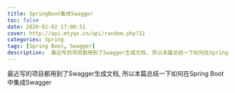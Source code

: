 ```yaml
---
title: SpringBoot集成Swagger
toc: false
date: 2020-01-02 17:08:51
cover: http://api.mtyqx.cn/api/random.php?12
categories: Spring
tags: [Spring Boot, Swagger]
description:  最近写的项目都用到了Swagger生成文档, 所以本篇总结一下如何在Spring Boot中集成Swagger
---
```


最近写的项目都用到了Swagger生成文档, 所以本篇总结一下如何在Spring Boot中集成Swagger

<br/>

<!--more-->




